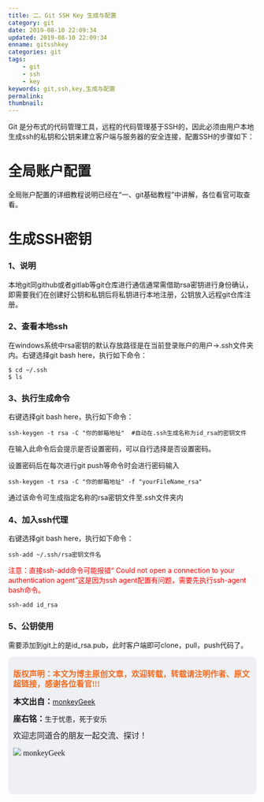 ```yaml
---
title: 二、Git SSH Key 生成与配置
category: git
date: 2019-08-10 22:09:34
updated: 2019-08-10 22:09:34
enname: gitsshkey
categories: git
tags: 
	- git
	- ssh
	- key
keywords: git,ssh,key,生成与配置
permalink:
thumbnail:
---
```


Git 是分布式的代码管理工具，远程的代码管理基于SSH的，因此必须由用户本地生成ssh的私钥和公钥来建立客户端与服务器的安全连接，配置SSH的步骤如下：

<!--more-->

# 全局账户配置

全局账户配置的详细教程说明已经在“一、git基础教程”中讲解，各位看官可取查看。



# 生成SSH密钥

### 1、说明

本地git同github或者gitlab等git仓库进行通信通常需借助rsa密钥进行身份确认，即需要我们在创建好公钥和私钥后将私钥进行本地注册，公钥放入远程git仓库注册。



### 2、查看本地ssh

在windows系统中rsa密钥的默认存放路径是在当前登录账户的用户->.ssh文件夹内。右键选择git bash here，执行如下命令：

```
$ cd ~/.ssh
$ ls
```



### 3、执行生成命令

右键选择git bash here，执行如下命令：

```
ssh-keygen -t rsa -C "你的邮箱地址"  #自动在.ssh生成名称为id_rsa的密钥文件
```

在输入此命令后会提示是否设置密码，可以自行选择是否设置密码。

设置密码后在每次进行git push等命令时会进行密码输入

```
ssh-keygen -t rsa -C "你的邮箱地址" -f "yourFileName_rsa"
```

通过该命令可生成指定名称的rsa密钥文件至.ssh文件夹内



### 4、加入ssh代理

右键选择git bash here，执行如下命令：

```
ssh-add ~/.ssh/rsa密钥文件名
```

<span style="color:red;">注意：直接ssh-add命令可能报错“ Could not open a connection to your authentication agent”这是因为ssh agent配置有问题，需要先执行ssh-agent bash命令。</span>

```
ssh-add id_rsa
```



### 5、公钥使用

需要添加到git上的是id_rsa.pub，此时客户端即可clone，pull，push代码了。





<script>
var _hmt = _hmt || [];
(function() {
  var hm = document.createElement("script");
  hm.src = "https://hm.baidu.com/hm.js?2f798e6b269c8a40f12bef25d7f1876d";
  var s = document.getElementsByTagName("script")[0]; 
  s.parentNode.insertBefore(hm, s);
})();
</script>

<div style="height:260px; background-color:rgb(238,240,244); padding:10px;border-radius:10px;">
    <p style="color:#f36c21;font:bold 16px/20px 'kaiTi';">
      版权声明：本文为博主原创文章，欢迎转载，转载请注明作者、原文超链接，感谢各位看官!!!
    </p>
    <p>
      <span style="font:bold 16px/20px 'kaiTi';">本文出自：</span><a href="https://monkeyGeek369.github.io">monkeyGeek</a> 
    </p>
    <p>
      <span style="font:bold 16px/20px 'kaiTi';">座右铭：</span><span>生于忧患，死于安乐</span> 
    </p>
    <p>
      <span style="font:16px/20px 'kaiTi';">欢迎志同道合的朋友一起交流、探讨！</span> 
    </p>
    <img style="height:auto; width:auto;flot:left;" src="../../../../image/monkey64.png" /><span style="font:16px/20px 'kaiTi';flot:left;">   monkeyGeek</span>


